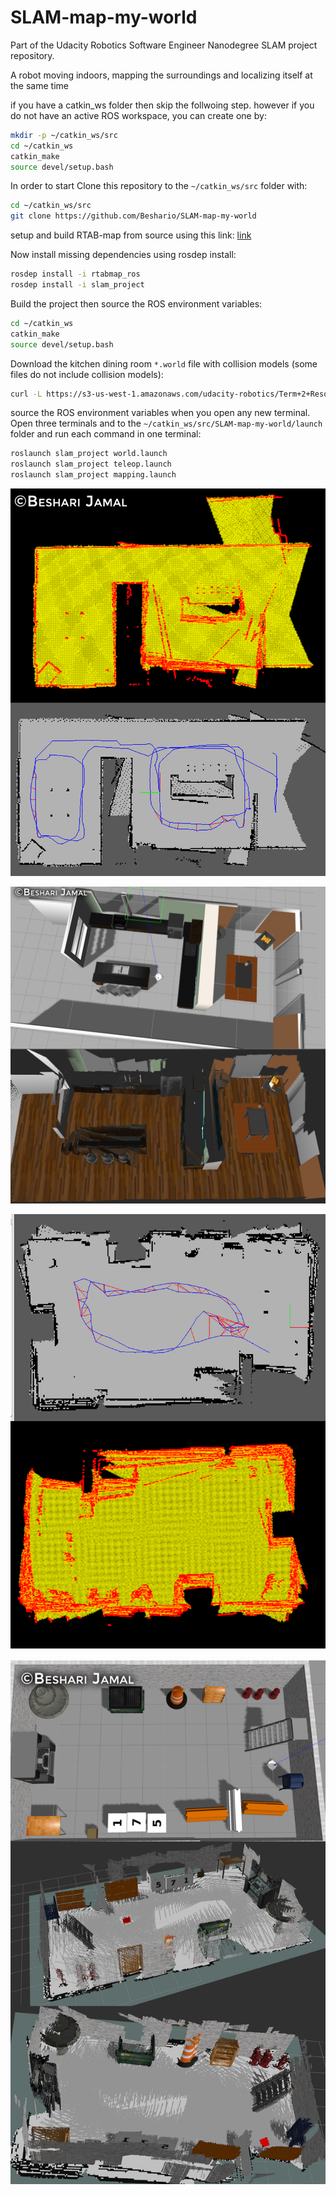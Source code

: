 # SLAM-map-my-world
Part of the Udacity Robotics Software Engineer Nanodegree SLAM project repository.

A robot moving indoors, mapping the surroundings and localizing itself at the same time

if you have a catkin_ws folder then skip the follwoing step.
however if you do not have an active ROS workspace, you can create one by:

```sh
mkdir -p ~/catkin_ws/src
cd ~/catkin_ws
catkin_make
source devel/setup.bash
```
In order to start
Clone this repository to the `~/catkin_ws/src` folder with:

```sh
cd ~/catkin_ws/src
git clone https://github.com/Beshario/SLAM-map-my-world
```

setup and build RTAB-map from source using this link:
[link](https://github.com/introlab/rtabmap_ros#build-from-source)


Now install missing dependencies using rosdep install:

```sh
rosdep install -i rtabmap_ros
rosdep install -i slam_project
```

Build the project then source the ROS environment variables:

```sh
cd ~/catkin_ws
catkin_make
source devel/setup.bash

```

Download the kitchen dining room `*.world` file with collision models (some files do not include collision models):

```sh
curl -L https://s3-us-west-1.amazonaws.com/udacity-robotics/Term+2+Resources/P3+Resources/models.tar.gz | tar zx -C ~/.gazebo/
```

source the ROS environment variables when you open any new terminal. Open three terminals and  to the `~/catkin_ws/src/SLAM-map-my-world/launch` folder and run each command in one terminal:

```sh
roslaunch slam_project world.launch 
roslaunch slam_project teleop.launch
roslaunch slam_project mapping.launch
```

<p align="center"><img src="./config/kitchen_occupancy.png"></p>
<p align="center"><img src="./config/kitchenmap.png"></p>
<p align="center"><img src="./config/personalmap.png"></p>
<p align="center"><img src="./config/personalmodel.png"></p>

